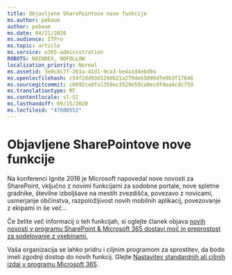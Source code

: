```yaml
---
title: Objavljene SharePointove nove funkcije
ms.author: pebaum
author: pebaum
ms.date: 04/21/2020
ms.audience: ITPro
ms.topic: article
ms.service: o365-administration
ROBOTS: NOINDEX, NOFOLLOW
localization_priority: Normal
ms.assetid: 3e0c8c7f-261a-41d1-9ca3-be4a1d4ebd9a
ms.openlocfilehash: c54f2dd93d129db21a279de65096dfe9b3f17646
ms.sourcegitcommit: c6692ce0fa1358ec3529e59ca0ecdfdea4cdc759
ms.translationtype: MT
ms.contentlocale: sl-SI
ms.lasthandoff: 09/15/2020
ms.locfileid: "47800552"
---
```

# <a name="sharepoint-new-features-announced"></a>Objavljene SharePointove nove funkcije

Na konferenci Ignite 2018 je Microsoft napovedal nove novosti za SharePoint, vključno z novimi funkcijami za sodobne portale, nove spletne gradnike, številne izboljšave na mestih zvezdišča, povezavo z novicami, usmerjanje občinstva, razpoložljivost novih mobilnih aplikacij, povezovanje z ekipami in še več...
  
Če želite več informacij o teh funkcijah, si oglejte članek objava [novih novosti v programu SharePoint &amp; Microsoft 365 dostavi moč in preprostost za sodelovanje z vsebinami.](https://go.microsoft.com/fwlink/?linkid=2026502)
  
Vaša organizacija se lahko pridru i ciljnim programom za sprostitev, da bodo imeli zgodnji dostop do novih funkcij. Glejte [Nastavitev standardnih ali ciljnih izdaj v programu Microsoft 365](https://docs.microsoft.com/microsoft-365/admin/manage/release-options-in-office-365).

